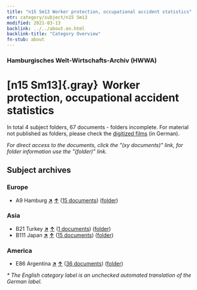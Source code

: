 ```yaml
---
title: "n15 Sm13 Worker protection, occupational accident statistics"
etr: category/subject/n15 Sm13
modified: 2021-03-13
backlink: ../../about.en.html
backlink-title: "Category Overview"
fn-stub: about
---
```


### Hamburgisches Welt-Wirtschafts-Archiv (HWWA)
# [n15 Sm13]{.gray}&#8201; Worker protection, occupational accident statistics&#160; 





In total 4 subject folders, 67 documents - folders incomplete.
For material not published as folders, please check the [digitized films](/film/h1_sh) (in German).

_For direct access to the documents, click the "(xy documents)" link, for folder information use the "(folder)" link._

## Subject archives



### Europe

- A9 Hamburg [**&nearr;**](../../../geo/i/140905/about.en.html "Hamburg (all folders)") [**&uarr;**](../../../geo/about.en.html#A9 "Country category system") (<a href="https://pm20.zbw.eu/dfgview/sh/140905,145177" title="about: Hamburg : Worker protection, occupational accident statistics" target="_blank">15 documents</a>) ([folder](http://purl.org/pressemappe20/folder/sh/140905,145177))

### Asia

- B21 Turkey [**&nearr;**](../../../geo/i/141111/about.en.html "Turkey (all folders)") [**&uarr;**](../../../geo/about.en.html#B21 "Country category system") (<a href="https://pm20.zbw.eu/dfgview/sh/141111,145177" title="about: Turkey : Worker protection, occupational accident statistics" target="_blank">1 documents</a>) ([folder](http://purl.org/pressemappe20/folder/sh/141111,145177))
- B111 Japan [**&nearr;**](../../../geo/i/141272/about.en.html "Japan (all folders)") [**&uarr;**](../../../geo/about.en.html#B111 "Country category system") (<a href="https://pm20.zbw.eu/dfgview/sh/141272,145177" title="about: Japan : Worker protection, occupational accident statistics" target="_blank">15 documents</a>) ([folder](http://purl.org/pressemappe20/folder/sh/141272,145177))

### America

- E86 Argentina [**&nearr;**](../../../geo/i/141692/about.en.html "Argentina (all folders)") [**&uarr;**](../../../geo/about.en.html#E86 "Country category system") (<a href="https://pm20.zbw.eu/dfgview/sh/141692,145177" title="about: Argentina : Worker protection, occupational accident statistics" target="_blank">36 documents</a>) ([folder](http://purl.org/pressemappe20/folder/sh/141692,145177))


_* The English category label is an unchecked automated translation of the German label._

